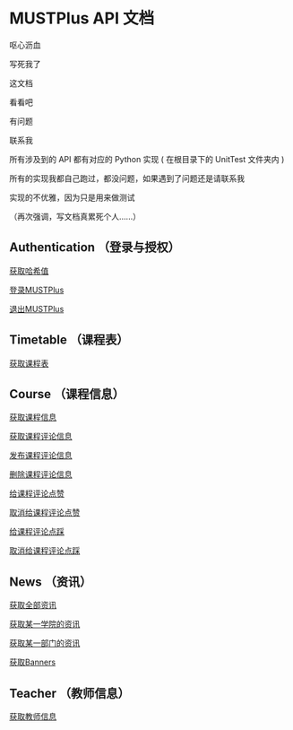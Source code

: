# MUSTPlus API 文档

呕心沥血

写死我了

这文档

看看吧

有问题

联系我

所有涉及到的 API 都有对应的 Python 实现 ( 在根目录下的 UnitTest 文件夹内 )

所有的实现我都自己跑过，都没问题，如果遇到了问题还是请联系我

实现的不优雅，因为只是用来做测试

（再次强调，写文档真累死个人......）



## Authentication （登录与授权）

 [获取哈希值](auth_hash.md)
 
 [登录MUSTPlus](auth_login.md)
 
 [退出MUSTPlus](auth_logout.md)

## Timetable （课程表）

 [获取课程表](timetable.md)

## Course （课程信息）

[获取课程信息](course.md)

[获取课程评论信息](course_comment.md)

[发布课程评论信息](course_comment.md)

[删除课程评论信息](course_comment.md)

[给课程评论点赞](course_comment_thumbs_up.md)

[取消给课程评论点赞](course_comment_thumbs_up.md)

[给课程评论点踩](course_comment_thumbs_down.md)

[取消给课程评论点踩](course_comment_thumbs_down.md)

## News （资讯）

[获取全部资讯](news.md)

[获取某一学院的资讯](news.md)

[获取某一部门的资讯](news.md)

[获取Banners](news.md)

## Teacher （教师信息）

[获取教师信息](teacher.md)